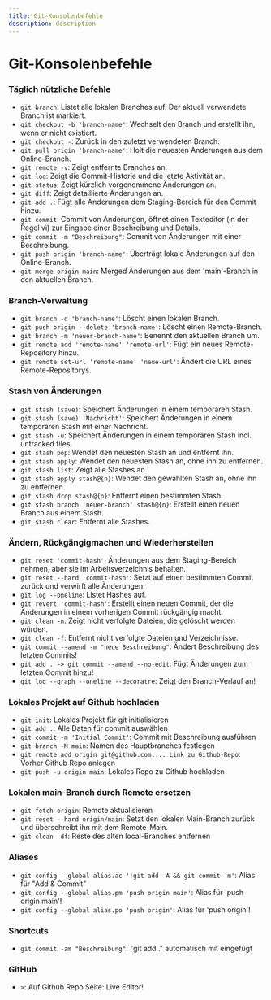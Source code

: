 ```yaml
---
title: Git-Konsolenbefehle
description: description
---
```

# Git-Konsolenbefehle

### Täglich nützliche Befehle

- `git branch`: Listet alle lokalen Branches auf. Der aktuell verwendete Branch ist markiert.
- `git checkout -b 'branch-name'`: Wechselt den Branch und erstellt ihn, wenn er nicht existiert.
- `git checkout -`: Zurück in den zuletzt verwendeten Branch.
- `git pull origin 'branch-name'`: Holt die neuesten Änderungen aus dem Online-Branch.
- `git remote -v`: Zeigt entfernte Branches an.
- `git log`: Zeigt die Commit-Historie und die letzte Aktivität an.
- `git status`: Zeigt kürzlich vorgenommene Änderungen an.
- `git diff`: Zeigt detaillierte Änderungen an.
- `git add .`: Fügt alle Änderungen dem Staging-Bereich für den Commit hinzu.
- `git commit`: Commit von Änderungen, öffnet einen Texteditor (in der Regel vi) zur Eingabe einer Beschreibung und Details.
- `git commit -m "Beschreibung"`: Commit von Änderungen mit einer Beschreibung.
- `git push origin 'branch-name'`: Überträgt lokale Änderungen auf den Online-Branch.
- `git merge origin main`: Merged Änderungen aus dem 'main'-Branch in den aktuellen Branch.

### Branch-Verwaltung

- `git branch -d 'branch-name'`: Löscht einen lokalen Branch.
- `git push origin --delete 'branch-name'`: Löscht einen Remote-Branch.
- `git branch -m 'neuer-branch-name'`: Benennt den aktuellen Branch um.
- `git remote add 'remote-name' 'remote-url'`: Fügt ein neues Remote-Repository hinzu.
- `git remote set-url 'remote-name' 'neue-url'`: Ändert die URL eines Remote-Repositorys.

### Stash von Änderungen

- `git stash (save)`: Speichert Änderungen in einem temporären Stash.
- `git stash (save) 'Nachricht'`: Speichert Änderungen in einem temporären Stash mit einer Nachricht.
- `git stash -u`: Speichert Änderungen in einem temporären Stash incl. untracked files.
- `git stash pop`: Wendet den neuesten Stash an und entfernt ihn.
- `git stash apply`: Wendet den neuesten Stash an, ohne ihn zu entfernen.
- `git stash list`: Zeigt alle Stashes an.
- `git stash apply stash@{n}`: Wendet den gewählten Stash an, ohne ihn zu entfernen.
- `git stash drop stash@{n}`: Entfernt einen bestimmten Stash.
- `git stash branch 'neuer-branch' stash@{n}`: Erstellt einen neuen Branch aus einem Stash.
- `git stash clear`: Entfernt alle Stashes.

### Ändern, Rückgängigmachen und Wiederherstellen

- `git reset 'commit-hash'`: Änderungen aus dem Staging-Bereich nehmen, aber sie im Arbeitsverzeichnis behalten.
- `git reset --hard 'commit-hash'`: Setzt auf einen bestimmten Commit zurück und verwirft alle Änderungen.
- `git log --oneline`: Listet Hashes auf.
- `git revert 'commit-hash'`: Erstellt einen neuen Commit, der die Änderungen in einem vorherigen Commit rückgängig macht.
- `git clean -n`: Zeigt nicht verfolgte Dateien, die gelöscht werden würden.
- `git clean -f`: Entfernt nicht verfolgte Dateien und Verzeichnisse.
- `git commit --amend -m "neue Beschreibung"`: Ändert Beschreibung des letzten Commits!
- `git add . -> git commit --amend --no-edit`: Fügt Änderungen zum letzten Commit hinzu!
- `git log --graph --oneline --decoratre`: Zeigt den Branch-Verlauf an!

### Lokales Projekt auf Github hochladen

- `git init`: Lokales Projekt für git initialisieren
- `git add .`: Alle Daten für commit auswählen
- `git commit -m 'Initial Commit'`: Commit mit Beschreibung ausführen
- `git branch -M main`: Namen des Hauptbranches festlegen
- `git remote add origin git@github.com:... Link zu Github-Repo`: Vorher Github Repo anlegen
- `git push -u origin main`: Lokales Repo zu Github hochladen

### Lokalen main-Branch durch Remote ersetzen

- `git fetch origin`: Remote aktualisieren
- `git reset --hard origin/main`: Setzt den lokalen Main-Branch zurück und überschreibt ihn mit dem Remote-Main.
- `git clean -df`: Reste des alten local-Branches entfernen

### Aliases
- `git config --global alias.ac '!git add -A && git commit -m'`: Alias für "Add & Commit"
- `git config --global alias.pm 'push origin main'`: Alias für 'push origin main'!
- `git config --global alias.po 'push origin'`: Alias für 'push origin'!

### Shortcuts
- `git commit -am "Beschreibung"`: "git add ." automatisch mit eingefügt

### GitHub
- `>`: Auf Github Repo Seite: Live Editor!